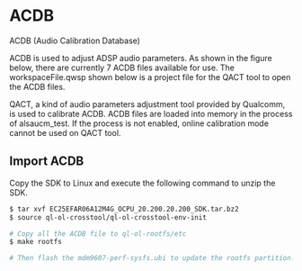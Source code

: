 # ACDB

ACDB (Audio Calibration Database)

ACDB is used to adjust ADSP audio parameters. As shown in the figure below, there are currently 7 ACDB 
files available for use. The workspaceFile.qwsp shown below is a project file for the QACT tool to open the
ACDB files. 

QACT, a kind of audio parameters adjustment tool provided by Qualcomm, is used to calibrate ACDB.
ACDB files are loaded into memory in the process of alsaucm_test. If the process is not enabled, online 
calibration mode cannot be used on QACT tool.

## Import ACDB

Copy the SDK to Linux and execute the following command to unzip the SDK.

```bash
$ tar xvf EC25EFAR06A12M4G_OCPU_20.200.20.200_SDK.tar.bz2
$ source ql-ol-crosstool/ql-ol-crosstool-env-init

# Copy all the ACDB file to ql-ol-rootfs/etc
$ make rootfs

# Then flash the mdm9607-perf-sysfs.ubi to update the rootfs partition. 
```

